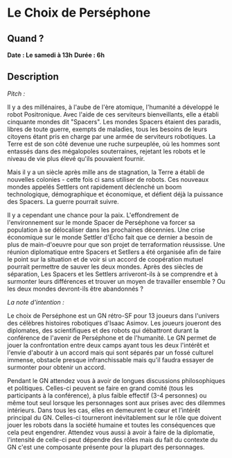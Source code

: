 # Le Choix de Perséphone

## Quand  ?
**Date : Le samedi à 13h**
**Durée  : 6h**

## Description
*Pitch :*

Il y a des millénaires, à l'aube de l'ère atomique, l'humanité a
développé le robot Positronique. Avec l'aide de ces serviteurs
bienveillants, elle a établi cinquante mondes dit "Spacers". Les mondes
Spacers étaient des paradis, libres de toute guerre, exempts de
maladies, tous les besoins de leurs citoyens étant pris en charge par
une armée de serviteurs robotiques. La Terre est de son côté devenue une
ruche surpeuplée, où les hommes sont entassés dans des mégalopoles
souterraines, rejetant les robots et le niveau de vie plus élevé qu'ils
pouvaient fournir.

Mais il y a un siècle après mille ans de stagnation, la Terre a établi
de nouvelles colonies - cette fois ci sans utiliser de robots. Ces
nouveaux mondes appelés Settlers ont rapidement déclenché un boom
technologique, démographique et économique, et défient déjà la puissance
des Spacers. La guerre pourrait suivre.

Il y a cependant une chance pour la paix. L'effondrement de
l'environnement sur le monde Spacer de Perséphone va forcer sa
population à se délocaliser dans les prochaines décennies. Une crise
économique sur le monde Settler d'Echo fait que ce dernier a besoin de
plus de main-d'oeuvre pour que son projet de terraformation réussisse.
Une réunion diplomatique entre Spacers et Setllers a été organisée afin
de faire le point sur la situation et de voir si un accord de
coopération mutuel pourrait permettre de sauver les deux mondes. Après
des siècles de séparation, Les Spacers et les Settlers arriveront-ils à
se comprendre et à surmonter leurs différences et trouver un moyen de
travailler ensemble ? Ou les deux mondes devront-ils être abandonnés ?

*La note d'intention :*

Le choix de Perséphone est un GN rétro-SF pour 13 joueurs dans l'univers
des célèbres histoires robotiques d'Isaac Asimov. Les joueurs joueront
des diplomates, des scientifiques et des robots qui débattront durant la
conférence de l'avenir de Perséphone et de l'humanité. Le GN permet de
jouer la confrontation entre deux camps ayant tous les deux l'intérêt et
l'envie d'aboutir à un accord mais qui sont séparés par un fossé
culturel immense, obstacle presque infranchissable mais qu'il faudra
essayer de surmonter pour obtenir un accord.

Pendant le GN attendez vous à avoir de longues discussions
philosophiques et politiques. Celles-ci peuvent se faire en grand comité
(tous les participants à la conférence), à plus faible effectif (3-4
personnes) ou même tout seul lorsque les personnages sont aux prises
avec des dilemmes intérieurs. Dans tous les cas, elles en demeurent le
cœur et l’intérêt principal du GN. Celles-ci tourneront inévitablement
sur le rôle que doivent jouer les robots dans la société humaine et
toutes les conséquences que cela peut engendrer.
Attendez vous aussi à avoir à faire de la diplomatie, l'intensité de
celle-ci peut dépendre des rôles mais du fait du contexte du GN c'est
une composante présente pour la plupart des personnages.
